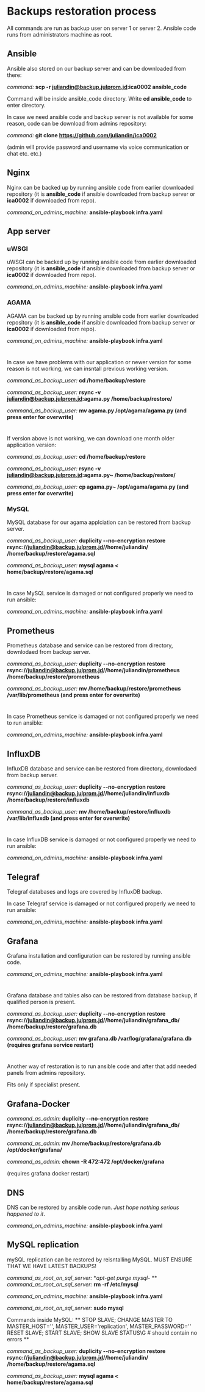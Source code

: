 # Backups restoration process

All commands are run as backup user on server 1 or server 2. Ansible code runs from administrators machine as root.

## Ansible

Ansible also stored on our backup server and can be downloaded from there:

*command:*  **scp -r juliandin@backup.julprom.jd:ica0002 ansible_code**

Command will be inside ansible_code directory. Write **cd ansible_code** to enter directory.

In case we need ansible code and backup server is not available for some reason, code can be download from admins repository:

*command:*  **git clone https://github.com/juliandin/ica0002**

(admin will provide password and username via voice communication or chat etc. etc.)

## Nginx

Nginx can be backed up by running ansible code from earlier downloaded repository (it is **ansible_code** if ansible downloaded from backup server or **ica0002** if downloaded from repo).

*command_on_admins_machine:*  **ansible-playbook infra.yaml**

## App server

### uWSGI

uWSGI can be backed up by running ansible code from earlier downloaded repository (it is **ansible_code** if ansible downloaded from backup server or **ica0002** if downloaded from repo).

*command_on_admins_machine:* **ansible-playbook infra.yaml**

### AGAMA

AGAMA can be backed up by running ansible code from earlier downloaded repository (it is **ansible_code** if ansible downloaded from backup server or **ica0002** if downloaded from repo).

*command_on_admins_machine:* **ansible-playbook infra.yaml**
#  
In case we have problems with our application or newer version for some reason is not working, we can insntall previous working version.

*command_as_backup_user:* **cd /home/backup/restore**

*command_as_backup_user:* **rsync -v juliandin@backup.julprom.jd:agama.py /home/backup/restore/**

*command_as_backup_user:* **mv agama.py /opt/agama/agama.py (and press enter for overwrite)**
#  
If version above is not working, we can download one month older application version:

*command_as_backup_user:* **cd /home/backup/restore**

*command_as_backup_user:* **rsync -v juliandin@backup.julprom.jd:agama.py~ /home/backup/restore/**

*command_as_backup_user:* **cp agama.py~ /opt/agama/agama.py (and press enter for overwrite)**

### MySQL

MySQL database for our agama applciation can be restored from backup server.

*command_as_backup_user:* **duplicity --no-encryption restore rsync://juliandin@backup.julprom.jd//home/juliandin/ /home/backup/restore/agama.sql**

*command_as_backup_user:* **mysql agama < home/backup/restore/agama.sql**
#
In case MySQL service is damaged or not configured properly we need to run ansible:

*command_on_admins_machine:* **ansible-playbook infra.yaml**

## Prometheus

Prometheus database and service can be restored from directory, downlodaed from backup server.

*command_as_backup_user:* **duplicity --no-encryption restore rsync://juliandin@backup.julprom.jd//home/juliandin/prometheus /home/backup/restore/prometheus**

*command_as_backup_user:* **mv /home/backup/restore/prometheus /var/lib/prometheus (and press enter for overwrite)**
#
In case Prometheus service is damaged or not configured properly we need to run ansible:

*command_on_admins_machine:* **ansible-playbook infra.yaml**

## InfluxDB

InfluxDB database and service can be restored from directory, downlodaed from backup server.

*command_as_backup_user:* **duplicity --no-encryption restore rsync://juliandin@backup.julprom.jd//home/juliandin/influxdb /home/backup/restore/influxdb**

*command_as_backup_user:* **mv /home/backup/restore/influxdb /var/lib/influxdb (and press enter for overwrite)**
#
In case InfluxDB service is damaged or not configured properly we need to run ansible:

*command_on_admins_machine:* **ansible-playbook infra.yaml**

## Telegraf

Telegraf databases and logs are covered by InfluxDB backup.

In case Telegraf service is damaged or not configured properly we need to run ansible:

*command_on_admins_machine:* **ansible-playbook infra.yaml**

## Grafana

Grafana installation and configuration can be restored by running ansible code.

*command_on_admins_machine:* **ansible-playbook infra.yaml**
#  
Grafana database and tables also can be restored from database backup, if qualified person is present.

*command_as_backup_user:* **duplicity --no-encryption restore rsync://juliandin@backup.julprom.jd//home/juliandin/grafana_db/ /home/backup/restore/grafana.db**

*command_as_backup_user:* **mv grafana.db /var/log/grafana/grafana.db (requires grafana service restart)**
#
Another way of restoration is to run ansible code and after that add needed panels from admins repository.

Fits only if specialist present.

## Grafana-Docker

*command_as_admin:* **duplicity --no-encryption restore rsync://juliandin@backup.julprom.jd//home/juliandin/grafana_db/ /home/backup/restore/grafana.db**

*command_as_admin:* **mv /home/backup/restore/grafana.db /opt/docker/grafana/**

*command_as_admin:* **chown -R 472:472 /opt/docker/grafana**

(requires grafana docker restart)

## DNS

DNS can be restored by ansible code run. *Just hope nothing serious happened to it*.

*command_on_admins_machine:* **ansible-playbook infra.yaml**


## MySQL replication

mySQL replication can be restored by reisntalling MySQL. MUST ENSURE THAT WE HAVE LATEST BACKUPS!


*command_as_root_on_sql_server:* **apt-get purge mysql-* **
*command_as_root_on_sql_server:* **rm -rf /etc/mysql**

*command_on_admins_machine:* **ansible-playbook infra.yaml**

*command_as_root_on_sql_server:* **sudo mysql**

Commands inside MySQL:
**
STOP SLAVE;
CHANGE MASTER TO MASTER_HOST='<mysql-master-host>',
                 MASTER_USER='replication',
                 MASTER_PASSWORD='<replication-password>'
RESET SLAVE;
START SLAVE;
SHOW SLAVE STATUS\G # should contain no errors
**

*command_as_backup_user:* **duplicity --no-encryption restore rsync://juliandin@backup.julprom.jd//home/juliandin/ /home/backup/restore/agama.sql**

*command_as_backup_user:* **mysql agama < home/backup/restore/agama.sql**
